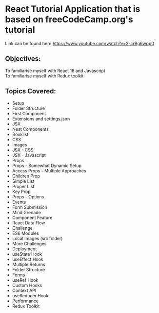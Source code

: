 # React Tutorial Application that is based on freeCodeCamp.org's tutorial

Link can be found here https://www.youtube.com/watch?v=2-crBg6wpp0

## Objectives: 

To familiarise myself with React 18 and Javascript <br />
To familiarise myself with Redux toolkit

## Topics Covered:

- Setup
- Folder Structure
- First Component
- Extensions and settings.json
- JSX
- Nest Components
- Booklist
- CSS
- Images
- JSX - CSS
- JSX - Javascript
- Props
- Props - Somewhat Dynamic Setup
- Access Props - Multiple Approaches
- Children Prop
- Simple List
- Proper List
- Key Prop
- Props - Options
- Events
- Form Submission
- Mind Grenade
- Component Feature
- React Data Flow
- Challenge
- ES6 Modules
- Local Images (src folder)
- More Challenges
- Deployment
- useState Hook
- useEffect Hook
- Multiple Returns
- Folder Structure
- Forms
- useRef Hook
- Custom Hooks
- Context API
- useReducer Hook
- Performance
- Redux Toolkit
